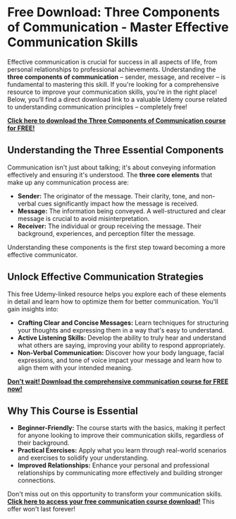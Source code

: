# Free Download: Three Components of Communication - Master Effective Communication Skills

Effective communication is crucial for success in all aspects of life, from personal relationships to professional achievements. Understanding the **three components of communication** – sender, message, and receiver – is fundamental to mastering this skill. If you're looking for a comprehensive resource to improve your communication skills, you're in the right place! Below, you’ll find a direct download link to a valuable Udemy course related to understanding communication principles – completely free!

[**Click here to download the Three Components of Communication course for FREE!**](https://udemywork.com/three-components-of-communication)

## Understanding the Three Essential Components

Communication isn't just about talking; it's about conveying information effectively and ensuring it's understood. The **three core elements** that make up any communication process are:

*   **Sender:** The originator of the message. Their clarity, tone, and non-verbal cues significantly impact how the message is received.
*   **Message:** The information being conveyed. A well-structured and clear message is crucial to avoid misinterpretation.
*   **Receiver:** The individual or group receiving the message. Their background, experiences, and perception filter the message.

Understanding these components is the first step toward becoming a more effective communicator.

## Unlock Effective Communication Strategies

This free Udemy-linked resource helps you explore each of these elements in detail and learn how to optimize them for better communication. You'll gain insights into:

*   **Crafting Clear and Concise Messages:** Learn techniques for structuring your thoughts and expressing them in a way that's easy to understand.
*   **Active Listening Skills:** Develop the ability to truly hear and understand what others are saying, improving your ability to respond appropriately.
*   **Non-Verbal Communication:** Discover how your body language, facial expressions, and tone of voice impact your message and learn how to align them with your intended meaning.

[**Don't wait! Download the comprehensive communication course for FREE now!**](https://udemywork.com/three-components-of-communication)

## Why This Course is Essential

*   **Beginner-Friendly:** The course starts with the basics, making it perfect for anyone looking to improve their communication skills, regardless of their background.
*   **Practical Exercises:** Apply what you learn through real-world scenarios and exercises to solidify your understanding.
*   **Improved Relationships:** Enhance your personal and professional relationships by communicating more effectively and building stronger connections.

Don't miss out on this opportunity to transform your communication skills. **[Click here to access your free communication course download!](https://udemywork.com/three-components-of-communication)** This offer won't last forever!
